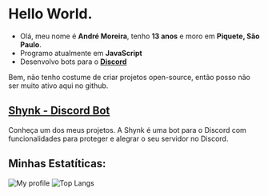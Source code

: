 # Hello World.


* Olá, meu nome é **André Moreira**, tenho **13 anos** e moro em **Piquete, São Paulo**.
* Programo atualmente em **JavaScript**
* Desenvolvo bots para o **[Discord](https://discord.com)**

Bem, não tenho costume de criar projetos open-source, então posso não ser muito ativo aqui no github.


## [Shynk -  Discord Bot](https://www.shynkbot.xyz)

Conheça um dos meus projetos. A Shynk é uma bot para o Discord com funcionalidades para proteger e alegrar o seu servidor no Discord.

## Minhas Estatíticas:

![My profile](https://github-readme-stats.vercel.app/api?username=eiandremoreira&show_icons=true&theme=radical)
![Top Langs](https://github-readme-stats.vercel.app/api/top-langs/?username=eiandremoreira&layout=compact&theme=radical)
